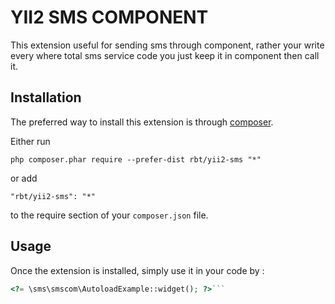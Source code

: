YII2 SMS COMPONENT
==================
This extension useful for sending sms through component, rather your write every where total sms service code you just keep it in component then call it.

Installation
------------

The preferred way to install this extension is through [composer](http://getcomposer.org/download/).

Either run

```
php composer.phar require --prefer-dist rbt/yii2-sms "*"
```

or add

```
"rbt/yii2-sms": "*"
```

to the require section of your `composer.json` file.


Usage
-----

Once the extension is installed, simply use it in your code by  :

```php
<?= \sms\smscom\AutoloadExample::widget(); ?>```